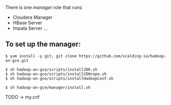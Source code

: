 There is one *manager* role that runs:

+ Cloudera Manager 
+ HBase Server
+ Impala Server ...

To set up the manager:
----------------------

    $ yum install -y git; git clone https://github.com/scalding-io/hadoop-on-gce.git

    $ sh hadoop-on-gce/scripts/installJDK.sh
    $ sh hadoop-on-gce/scripts/installCDHrepo.sh
    $ sh hadoop-on-gce/scripts/installHadoopConf.sh

    $ sh hadoop-on-gce/manager/install.sh

TODO -> my.cnf
